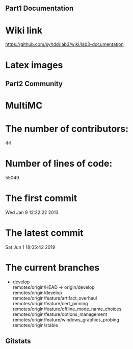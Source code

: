 ## Part1 Documentation
# Wiki link
https://github.com/syhdd/lab3/wiki/lab3-documentation
# Latex images

## Part2 Community
# MultiMC  
# The number of contributors:  
44
# Number of lines of code:  
55049
# The first commit  
Wed Jan 9 12:22:22 2013
# The latest commit  
Sat Jun 1 18:05:42 2019
# The current branches  
* develop  
  remotes/origin/HEAD -> origin/develop  
  remotes/origin/develop  
  remotes/origin/feature/artifact_overhaul  
  remotes/origin/feature/cert_pinning  
  remotes/origin/feature/offline_mode_name_choices  
  remotes/origin/feature/options_management  
  remotes/origin/feature/windows_graphics_probing  
  remotes/origin/stable  
## Gitstats  
# 
